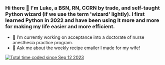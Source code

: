 ### Hi there 👋  I'm Luke, a BSN, RN, CCRN by trade, and self-taught Python wizard (if we use the term 'wizard' lightly). I first learned Python in 2022 and have been using it more and more for making my life easier and more efficient.

- 🔭 I’m currently working on acceptance into a doctorate of nurse anesthesia practice program.
- 💬 Ask me about the weekly recipe emailer I made for my wife!

<!--START_SECTION:waka-->
<a href="https://wakatime.com/@5e381018-b7a8-4b3b-90a4-69414293eb7e"><img src="https://wakatime.com/badge/user/5e381018-b7a8-4b3b-90a4-69414293eb7e.svg" alt="Total time coded since Sep 12 2023" /></a>
<!--END_SECTION:waka-->

<!--
**wassupluke/wassupluke** is a ✨ _special_ ✨ repository because its `README.md` (this file) appears on your GitHub profile.

Here are some ideas to get you started:


- 🌱 I’m currently learning ...
- 👯 I’m looking to collaborate on ...
- 🤔 I’m looking for help with ...
- 📫 How to reach me: ...
- 😄 Pronouns: ...
- ⚡ Fun fact: ...
-->
